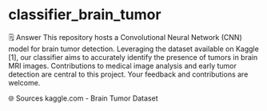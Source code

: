 # classifier_brain_tumor
🗒️ Answer
This repository hosts a Convolutional Neural Network (CNN) model for brain tumor detection. Leveraging the dataset available on Kaggle [1], our classifier aims to accurately identify the presence of tumors in brain MRI images. Contributions to medical image analysis and early tumor detection are central to this project. Your feedback and contributions are welcome.

🌐 Sources
kaggle.com - Brain Tumor Dataset
